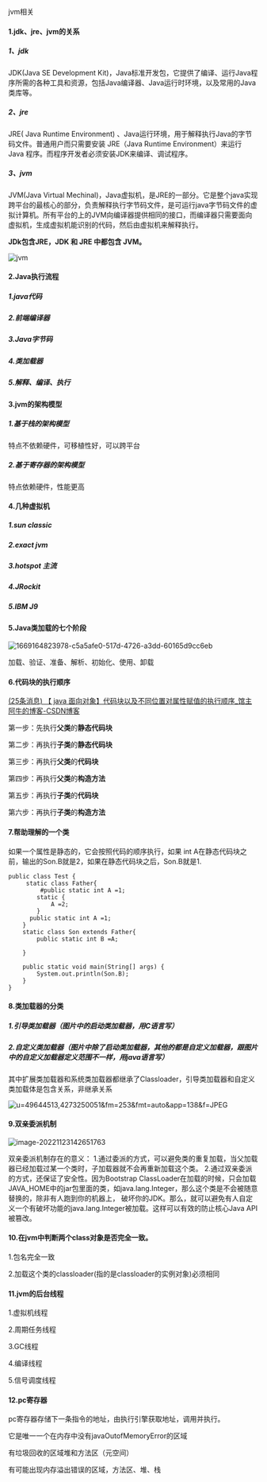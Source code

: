 jvm相关

#### 1.jdk、jre、jvm的关系

##### 1、jdk

JDK(Java SE Development Kit)，Java标准开发包，它提供了编译、运行Java程序所需的各种工具和资源，包括Java编译器、Java运行时环境，以及常用的Java类库等。

##### 2、jre

JRE( Java Runtime Environment) 、Java运行环境，用于解释执行Java的字节码文件。普通用户而只需要安装 JRE（Java Runtime Environment）来运行 Java 程序。而程序开发者必须安装JDK来编译、调试程序。

##### 3、jvm

JVM(Java Virtual Mechinal)，Java虚拟机，是JRE的一部分。它是整个java实现跨平台的最核心的部分，负责解释执行字节码文件，是可运行java字节码文件的虚拟计算机。所有平台的上的JVM向编译器提供相同的接口，而编译器只需要面向虚拟机，生成虚拟机能识别的代码，然后由虚拟机来解释执行。

**JDk包含JRE，JDK 和 JRE 中都包含 JVM。**

![jvm](C:\Users\Lenovo\Desktop\jvm.jpg)

#### 2.Java执行流程

##### 1.java代码

##### 2.前端编译器

##### 3.Java字节码

##### 4.类加载器

##### 5.解释、编译、执行

#### 3.jvm的架构模型

##### 1.基于栈的架构模型

特点不依赖硬件，可移植性好，可以跨平台

##### 2.基于寄存器的架构模型

特点依赖硬件，性能更高

#### 4.几种虚拟机

##### 1.sun classic

##### 2.exact jvm

##### 3.hotspot 主流

##### 4.JRockit

##### 5.IBM J9

#### 5.Java类加载的七个阶段



![1669164823978-c5a5afe0-517d-4726-a3dd-60165d9cc6eb](C:\Users\Lenovo\Desktop\1669164823978-c5a5afe0-517d-4726-a3dd-60165d9cc6eb.jpeg)

加载、验证、准备、解析、初始化、使用、卸载

#### 6.代码块的执行顺序

[(25条消息) 【 java 面向对象】代码块以及不同位置对属性赋值的执行顺序_馆主阿牛的博客-CSDN博客](https://blog.csdn.net/qq_57421630/article/details/127036231)

第一步：先执行**父类**的**静态代码块**

第二步：再执行**子类**的**静态代码块**

第三步：再执行**父类**的**代码块**

第四步：再执行**父类**的**构造方法**

第五步：再执行**子类**的**代码块**

第六步：再执行**子类**的**构造方法**

#### 7.帮助理解的一个类

如果一个属性是静态的，它会按照代码的顺序执行，如果 int A在静态代码块之前，输出的Son.B就是2，如果在静态代码块之后，Son.B就是1.

```
public class Test {
     static class Father{
         #public static int A =1;
        static {
            A =2;
        }
      public static int A =1;
    }
    static class Son extends Father{
        public static int B =A;

    }

    public static void main(String[] args) {
        System.out.println(Son.B);
    }
}
```

#### 8.类加载器的分类

##### 1.引导类加载器（图片中的启动类加载器，用C语言写）

##### 2.自定义类加载器（图片中除了启动类加载器，其他的都是自定义加载器，跟图片中的自定义加载器定义范围不一样，用java语言写）

其中扩展类加载器和系统类加载器都继承了Classloader，引导类加载器和自定义类加载体是包含关系，非继承关系

![u=49644513,4273250051&fm=253&fmt=auto&app=138&f=JPEG](C:\Users\Lenovo\Desktop\u=49644513,4273250051&fm=253&fmt=auto&app=138&f=JPEG.webp)

#### 9.双亲委派机制

![image-20221123142651763](C:\Users\Lenovo\AppData\Roaming\Typora\typora-user-images\image-20221123142651763.png)

双亲委派机制存在的意义：
1.通过委派的方式，可以避免类的重复加载，当父加载器已经加载过某一个类时，子加载器就不会再重新加载这个类。
2.通过双亲委派的方式，还保证了安全性。因为Bootstrap ClassLoader在加载的时候，只会加载JAVA_HOME中的jar包里面的类，如java.lang.Integer，那么这个类是不会被随意替换的，除非有人跑到你的机器上， 破坏你的JDK。那么，就可以避免有人自定义一个有破坏功能的java.lang.Integer被加载。这样可以有效的防止核心Java API被篡改。

#### 10.在jvm中判断两个class对象是否完全一致。

1.包名完全一致

2.加载这个类的classloader(指的是classloader的实例对象)必须相同

#### 11.jvm的后台线程

1.虚拟机线程

2.周期任务线程

3.GC线程

4.编译线程

5.信号调度线程

#### 12.pc寄存器

pc寄存器存储下一条指令的地址，由执行引擎获取地址，调用并执行。

它是唯一一个在内存中没有javaOutofMemoryError的区域

有垃圾回收的区域堆和方法区（元空间）

有可能出现内存溢出错误的区域，方法区、堆、栈